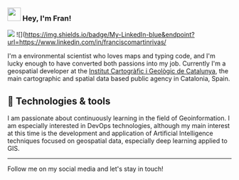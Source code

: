 ### <img src="https://raw.githubusercontent.com/MartinHeinz/MartinHeinz/master/wave.gif" width="30px"> Hey, I'm Fran! 
![](https://img.shields.io/twitter/follow/__franmartin?style=social) ![](https://img.shields.io/badge/My-LinkedIn-blue&endpoint?url=https://www.linkedin.com/in/franciscomartinrivas/

I'm a environmental scientist who loves maps and typing code, and I'm lucky enough to have converted both passions into my job. Currently I'm a geospatial developer at the [Institut Cartogràfic i Geològic de Catalunya](https://www.icgc.cat/en/), the main cartographic and spatial data based public agency in Catalonia, Spain.

## :wrench: Technologies & tools
I am passionate about continuously learning in the field of Geoinformation. I am especially interested in DevOps technologies, although my main interest at this time is the development and application of Artificial Intelligence techniques focused on geospatial data, especially deep learning applied to GIS.

---
Follow me on my social media and let's stay in touch!
